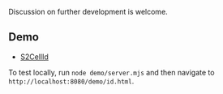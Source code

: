 Discussion on further development is welcome.

## Demo
- [S2CellId](https://s2wasm.timtim.hk/demo/id.html)

To test locally, run `node demo/server.mjs` and then navigate to `http://localhost:8080/demo/id.html`.